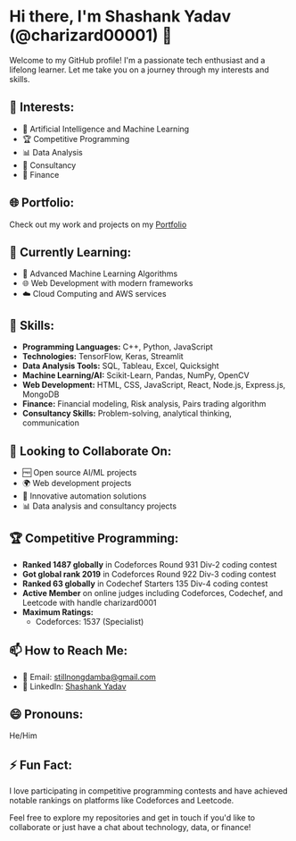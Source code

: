 # Hi there, I'm Shashank Yadav (@charizard00001) 👋

Welcome to my GitHub profile! I'm a passionate tech enthusiast and a lifelong learner. Let me take you on a journey through my interests and skills.

## 👀 Interests:
- 🤖 Artificial Intelligence and Machine Learning
- 🏆 Competitive Programming
- 📊 Data Analysis
- 🧩 Consultancy
- 💸 Finance

## 🌐 Portfolio:
Check out my work and projects on my [Portfolio](https://charizard00001.github.io/charizard0001.portfolio/)

## 🌱 Currently Learning:
- 🧠 Advanced Machine Learning Algorithms
- 🌐 Web Development with modern frameworks
- ☁️ Cloud Computing and AWS services

## 💼 Skills:
- **Programming Languages:** C++, Python, JavaScript
- **Technologies:** TensorFlow, Keras, Streamlit
- **Data Analysis Tools:** SQL, Tableau, Excel, Quicksight
- **Machine Learning/AI:** Scikit-Learn, Pandas, NumPy, OpenCV
- **Web Development:** HTML, CSS, JavaScript, React, Node.js, Express.js, MongoDB
- **Finance:** Financial modeling, Risk analysis, Pairs trading algorithm
- **Consultancy Skills:** Problem-solving, analytical thinking, communication

## 💞️ Looking to Collaborate On:
- 🆓 Open source AI/ML projects
- 🌍 Web development projects
- 🤖 Innovative automation solutions
- 📊 Data analysis and consultancy projects

## 🏆 Competitive Programming:
- **Ranked 1487 globally** in Codeforces Round 931 Div-2 coding contest
- **Got global rank 2019** in Codeforces Round 922 Div-3 coding contest
- **Ranked 63 globally** in Codechef Starters 135 Div-4 coding contest
- **Active Member** on online judges including Codeforces, Codechef, and Leetcode with handle charizard0001
- **Maximum Ratings:** 
  - Codeforces: 1537 (Specialist)

## 📫 How to Reach Me:
- 📧 Email: stillnongdamba@gmail.com
- 💼 LinkedIn: [Shashank Yadav](https://www.linkedin.com/in/shashank-yadav)

## 😄 Pronouns:
He/Him

## ⚡ Fun Fact:
I love participating in competitive programming contests and have achieved notable rankings on platforms like Codeforces and Leetcode. 

Feel free to explore my repositories and get in touch if you'd like to collaborate or just have a chat about technology, data, or finance!
